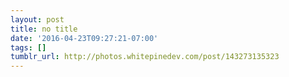 ```yaml
---
layout: post
title: no title
date: '2016-04-23T09:27:21-07:00'
tags: []
tumblr_url: http://photos.whitepinedev.com/post/143273135323
---
```

